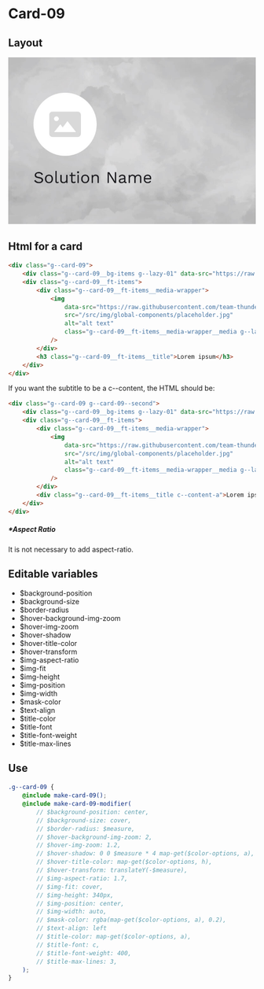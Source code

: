 # Card-09

## Layout

![alt text][card-09]

[card-09]: /src/img/global-components/card/card-09.jpg

## Html for a card

```html
<div class="g--card-09">
    <div class="g--card-09__bg-items g--lazy-01" data-src="https://raw.githubusercontent.com/team-thunderfoot/ui/main/src/img/global-components/bg-placeholder.jpg"></div>
    <div class="g--card-09__ft-items">
        <div class="g--card-09__ft-items__media-wrapper">
            <img
                data-src="https://raw.githubusercontent.com/team-thunderfoot/ui/main/src/img/global-components/rounded-img-placeholder.png"
                src="/src/img/global-components/placeholder.jpg"
                alt="alt text"
                class="g--card-09__ft-items__media-wrapper__media g--lazy-01"
            />
        </div>
        <h3 class="g--card-09__ft-items__title">Lorem ipsum</h3>
    </div>
</div>
```

If you want the subtitle to be a c--content, the HTML should be:

```html
<div class="g--card-09 g--card-09--second">
    <div class="g--card-09__bg-items g--lazy-01" data-src="https://raw.githubusercontent.com/team-thunderfoot/ui/main/src/img/global-components/bg-placeholder.jpg"></div>
    <div class="g--card-09__ft-items">
        <div class="g--card-09__ft-items__media-wrapper">
            <img
                data-src="https://raw.githubusercontent.com/team-thunderfoot/ui/main/src/img/global-components/rounded-img-placeholder.png"
                src="/src/img/global-components/placeholder.jpg"
                alt="alt text"
                class="g--card-09__ft-items__media-wrapper__media g--lazy-01"
            />
        </div>
        <div class="g--card-09__ft-items__title c--content-a">Lorem ipsum dolor sit amet, consectetur adipiscing elit.</div>
    </div>
</div>
```

##### \*Aspect Ratio

It is not necessary to add aspect-ratio.

## Editable variables

-   $background-position
-   $background-size
-   $border-radius
-   $hover-background-img-zoom
-   $hover-img-zoom
-   $hover-shadow
-   $hover-title-color
-   $hover-transform
-   $img-aspect-ratio
-   $img-fit
-   $img-height
-   $img-position
-   $img-width
-   $mask-color
-   $text-align
-   $title-color
-   $title-font
-   $title-font-weight
-   $title-max-lines

## Use

```scss
.g--card-09 {
    @include make-card-09();
    @include make-card-09-modifier(
        // $background-position: center,
        // $background-size: cover,
        // $border-radius: $measure,
        // $hover-background-img-zoom: 2,
        // $hover-img-zoom: 1.2,
        // $hover-shadow: 0 0 $measure * 4 map-get($color-options, a),
        // $hover-title-color: map-get($color-options, h),
        // $hover-transform: translateY(-$measure),
        // $img-aspect-ratio: 1.7,
        // $img-fit: cover,
        // $img-height: 340px,
        // $img-position: center,
        // $img-width: auto,
        // $mask-color: rgba(map-get($color-options, a), 0.2),
        // $text-align: left
        // $title-color: map-get($color-options, a),
        // $title-font: c,
        // $title-font-weight: 400,
        // $title-max-lines: 3,
    );
}
```
